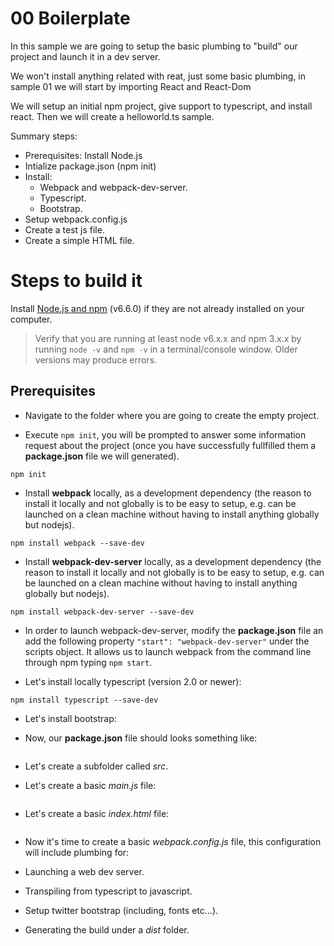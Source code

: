 # 00 Boilerplate

In this sample we are going to setup the basic plumbing to "build" our project and launch it in a dev server.

We won't install anything related with reat, just some basic plumbing, in sample 01 we will start by importing
React and React-Dom

We will setup an initial npm project, give support to typescript, and install react.
Then we will create a helloworld.ts sample.

Summary steps:

- Prerequisites: Install Node.js
- Intialize package.json (npm init)
- Install:
    - Webpack and webpack-dev-server.
    - Typescript.
    - Bootstrap.
- Setup webpack.config.js
- Create a test js file.
- Create a simple HTML file.

# Steps to build it

Install [Node.js and npm](https://nodejs.org/en/) (v6.6.0) if they are not already installed on your computer.

> Verify that you are running at least node v6.x.x and npm 3.x.x by running `node -v` and `npm -v` in a terminal/console window. Older versions may produce errors.

## Prerequisites

- Navigate to the folder where you are going to create the empty project.

- Execute `npm init`, you will be prompted to answer some information request
about the project (once you have successfully fullfilled them a **package.json**
file we will generated).

````
npm init
````

- Install **webpack** locally, as a development dependency (the reason to install it locally and not globally is to be easy to setup, e.g. can be launched on a clean machine without having to install anything globally but nodejs).

````
npm install webpack --save-dev
````
- Install **webpack-dev-server** locally, as a development dependency (the reason to install it locally and not globally is to be easy to setup, e.g. can be launched on a clean machine without having to install anything globally but nodejs).

````
npm install webpack-dev-server --save-dev
````

- In order to launch webpack-dev-server, modify the **package.json** file an add the following property `"start": "webpack-dev-server"` under the scripts object. It allows us to launch webpack from the command line through npm typing `npm start`.

- Let's install locally typescript (version 2.0 or newer):

```
npm install typescript --save-dev
```

- Let's install bootstrap:


 - Now, our **package.json** file should looks something like:

 ```
 ```

 - Let's create a subfolder called _src_.

 - Let's create a basic _main.js_ file:

 ```
 ```

 - Let's create a basic _index.html_ file:

 ```
 ```

 - Now it's time to create a basic _webpack.config.js_ file, this configuration will
 include plumbing for:

 - Launching a web dev server.
 - Transpiling from typescript to javascript.
 - Setup twitter bootstrap (including, fonts etc...).
 - Generating the build under a _dist_ folder.

 ```javascript
 ```
